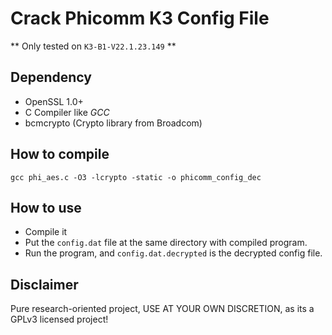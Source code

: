 # Crack Phicomm K3 Config File

** Only tested on `K3-B1-V22.1.23.149` **

## Dependency

- OpenSSL 1.0+
- C Compiler like *GCC*
- bcmcrypto (Crypto library from Broadcom)

## How to compile

`gcc phi_aes.c -O3 -lcrypto -static -o phicomm_config_dec`

## How to use

- Compile it
- Put the `config.dat` file at the same directory with compiled program.
- Run the program, and `config.dat.decrypted` is the decrypted config file.

## Disclaimer

Pure research-oriented project, USE AT YOUR OWN DISCRETION, as its a GPLv3 licensed project!
